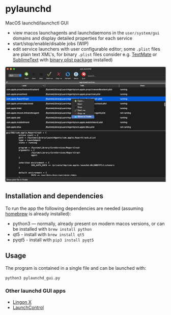 # pylaunchd
MacOS launchd/launchctl GUI

- view macos launchagents and launchdaemons in the `user/system/gui` domains and display detailed properties for each service
- start/stop/enable/disable jobs (WIP) 
- edit service launchers with user configurable editor; some `.plist` files are plain text XML's, for binary `.plist` files consider e.g. [TextMate](https://macromates.com/) or [SublimeText](https://www.sublimetext.com/) with [binary plist package](https://packagecontrol.io/packages/BinaryPlist) installed) 


![](pylaunchd-screenshot.png)

## Installation and dependencies

To run the app the following dependencies are needed (assuming [homebrew](https://brew.sh/) is already installed):

- python3 — normally, already present on modern macos versions, or can be installed with `brew install python`
- qt5 - install with `brew install qt5`
- pyqt5 - install with `pip3 install pyqt5`

## Usage 

The program is contained in a single file and can be launched with: 

```bash
python3 pylaunchd_gui.py
```


### Other launchd GUI apps

- [Lingon X](https://www.peterborgapps.com/lingon/)
- [LaunchControl](https://www.soma-zone.com/LaunchControl/)
